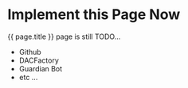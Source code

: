 **Implement** this Page **Now**
===

{{ page.title }} page is still TODO...

 * Github
 * DACFactory
 * Guardian Bot
 * etc ...